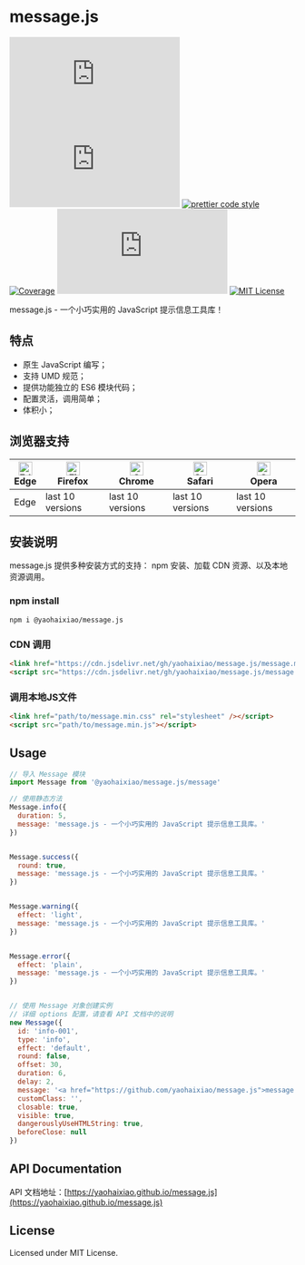 # message.js
[![npm version](https://img.shields.io/npm/v/@yaohaixiao/message.js)](https://www.npmjs.com/package/@yaohaixiao/message.js)
![Gzip size](http://img.badgesize.io/https://cdn.jsdelivr.net/gh/yaohaixiao/message.js/message.min.js?compression=gzip&label=gzip%20size)
[![prettier code style](https://img.shields.io/badge/code_style-prettier-07b759.svg)](https://prettier.io)
[![Coverage](https://codecov.io/gh/yaohaixiao/message.js/branch/main/graph/badge.svg)](https://codecov.io/gh/yaohaixiao/icons.js)
[![npm downloads](https://img.shields.io/npm/dt/@yaohaixiao/message.js)](https://npmcharts.com/compare/@yaohaixiao/message.js?minimal=true)
[![MIT License](https://img.shields.io/github/license/yaohaixiao/message.js.svg)](https://github.com/yaohaixiao/message.js/blob/main/LICENSE)

message.js - 一个小巧实用的 JavaScript 提示信息工具库！


## 特点

- 原生 JavaScript 编写；
- 支持 UMD 规范；
- 提供功能独立的 ES6 模块代码；
- 配置灵活，调用简单；
- 体积小；



## 浏览器支持

| [<img src="https://raw.githubusercontent.com/alrra/browser-logos/master/src/edge/edge_48x48.png" alt="Edge" width="24px" height="24px" />](https://github.com/yaohaixiao/delegate.js/)</br>Edge | [<img src="https://raw.githubusercontent.com/alrra/browser-logos/master/src/firefox/firefox_48x48.png" alt="Firefox" width="24px" height="24px" />](https://github.com/yaohaixiao/delegate.js/)</br>Firefox | [<img src="https://raw.githubusercontent.com/alrra/browser-logos/master/src/chrome/chrome_48x48.png" alt="Chrome" width="24px" height="24px" />](https://github.com/yaohaixiao/delegate.js/)</br>Chrome | [<img src="https://raw.githubusercontent.com/alrra/browser-logos/master/src/safari/safari_48x48.png" alt="Safari" width="24px" height="24px" />](https://github.com/yaohaixiao/delegate.js/)</br>Safari | [<img src="https://raw.githubusercontent.com/alrra/browser-logos/master/src/opera/opera_48x48.png" alt="Opera" width="24px" height="24px" />](https://github.com/yaohaixiao/delegate.js/)</br>Opera |
|-------------------------------------------------------------------------------------------------------------------------------------------------------------------------------------------------|------------------------------------------------------------------------------------------------------------------------------------------------------------------------------------------------------------|--------------------------------------------------------------------------------------------------------------------------------------------------------------------------------------------------------|--------------------------------------------------------------------------------------------------------------------------------------------------------------------------------------------------------|----------------------------------------------------------------------------------------------------------------------------------------------------------------------------------------------------|
| Edge                                                                                                                                                                                            | last 10 versions                                                                                                                                                                                           | last 10 versions                                                                                                                                                                                       | last 10 versions                                                                                                                                                                                       | last 10 versions                                                                                                                                                                                   |




## 安装说明

message.js 提供多种安装方式的支持： npm 安装、加载 CDN 资源、以及本地资源调用。


### npm install

```shell
npm i @yaohaixiao/message.js
```

### CDN 调用

```html
<link href="https://cdn.jsdelivr.net/gh/yaohaixiao/message.js/message.min.css" rel="stylesheet" />
<script src="https://cdn.jsdelivr.net/gh/yaohaixiao/message.js/message.min.js"></script>
```

### 调用本地JS文件

```html
<link href="path/to/message.min.css" rel="stylesheet" /></script>
<script src="path/to/message.min.js"></script>
```

## Usage

```js
// 导入 Message 模块
import Message from '@yaohaixiao/message.js/message'

// 使用静态方法
Message.info({
  duration: 5,
  message: 'message.js - 一个小巧实用的 JavaScript 提示信息工具库。'
})


Message.success({
  round: true,
  message: 'message.js - 一个小巧实用的 JavaScript 提示信息工具库。'
})


Message.warning({
  effect: 'light',
  message: 'message.js - 一个小巧实用的 JavaScript 提示信息工具库。'
})


Message.error({
  effect: 'plain',
  message: 'message.js - 一个小巧实用的 JavaScript 提示信息工具库。'
})


// 使用 Message 对象创建实例
// 详细 options 配置，请查看 API 文档中的说明
new Message({
  id: 'info-001',
  type: 'info',
  effect: 'default',
  round: false,
  offset: 30,
  duration: 6,
  delay: 2,
  message: '<a href="https://github.com/yaohaixiao/message.js">message.js</a> - 一个小巧实用的 JavaScript 提示信息工具库。',
  customClass: '',
  closable: true,
  visible: true,
  dangerouslyUseHTMLString: true,
  beforeClose: null
})
```


## API Documentation

API 文档地址：[https://yaohaixiao.github.io/message.js](https://yaohaixiao.github.io/message.js)


## License
Licensed under MIT License.
